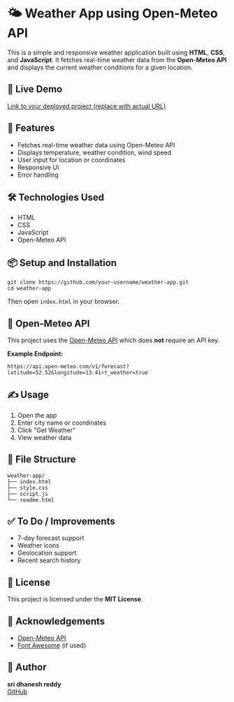 <!DOCTYPE html>
<html lang="en">
<head>
  <meta charset="UTF-8" />
  <meta name="viewport" content="width=device-width, initial-scale=1.0"/>

</head>
<body>

  <h1>🌤️ Weather App using Open-Meteo API</h1>
  <p>This is a simple and responsive weather application built using <strong>HTML</strong>, <strong>CSS</strong>, and <strong>JavaScript</strong>. It fetches real-time weather data from the <strong>Open-Meteo API</strong> and displays the current weather conditions for a given location.</p>

  <h2>🔗 Live Demo</h2>
  <p><a href="https://your-live-demo-url.com" target="_blank">Link to your deployed project (replace with actual URL)</a></p>

  <h2>📌 Features</h2>
  <ul>
    <li>Fetches real-time weather data using Open-Meteo API</li>
    <li>Displays temperature, weather condition, wind speed</li>
    <li>User input for location or coordinates</li>
    <li>Responsive UI</li>
    <li>Error handling</li>
  </ul>

  <h2>🛠️ Technologies Used</h2>
  <ul>
    <li>HTML</li>
    <li>CSS</li>
    <li>JavaScript</li>
    <li>Open-Meteo API</li>
  </ul>

  <h2>📦 Setup and Installation</h2>
  <pre><code>git clone https://github.com/your-username/weather-app.git
cd weather-app</code></pre>
  <p>Then open <code>index.html</code> in your browser.</p>

  <h2>🔑 Open-Meteo API</h2>
  <p>This project uses the <a href="https://open-meteo.com/" target="_blank">Open-Meteo API</a> which does <strong>not</strong> require an API key.</p>
  <p><strong>Example Endpoint:</strong></p>
  <pre><code>https://api.open-meteo.com/v1/forecast?latitude=52.52&longitude=13.41&current_weather=true</code></pre>

  <h2>✍️ Usage</h2>
  <ol>
    <li>Open the app</li>
    <li>Enter city name or coordinates</li>
    <li>Click "Get Weather"</li>
    <li>View weather data</li>
  </ol>

  <h2>📁 File Structure</h2>
  <pre><code>weather-app/
├── index.html
├── style.css
├── script.js
└── readme.html</code></pre>

  <h2>✅ To Do / Improvements</h2>
  <ul>
    <li>7-day forecast support</li>
    <li>Weather icons</li>
    <li>Geolocation support</li>
    <li>Recent search history</li>
  </ul>

  <h2>📄 License</h2>
  <p>This project is licensed under the <strong>MIT License</strong>.</p>

  <h2>🙌 Acknowledgements</h2>
  <ul>
    <li><a href="https://open-meteo.com/" target="_blank">Open-Meteo API</a></li>
    <li><a href="https://fontawesome.com/" target="_blank">Font Awesome</a> (if used)</li>
  </ul>

  <h2>👤 Author</h2>
  <p><strong>sri dhanesh reddy</strong><br/>
  <a href=https://github.com/dhaneshredd6 target="_blank">GitHub</a> 
 

</body>
</html>
